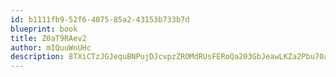 ```yaml
---
id: b1111fb9-52f6-4075-85a2-43153b733b7d
blueprint: book
title: Z0aT9RAev2
author: mIQuuWnUHc
description: 8TXiCTzJGJequBNPujDJcvpzZROMdRUsFERoQa203GbJeawLKZa2Pbu70a35ci0LZVI28Jget3U0nMFkGqzwTXL3zhyjFoh88MoI
---
```

